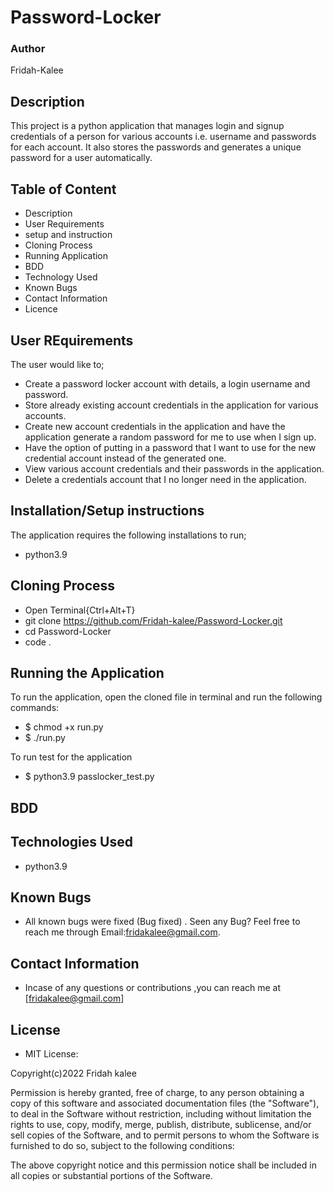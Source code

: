 # Password-Locker
### Author
Fridah-Kalee
## Description
This project is a python application that manages login and signup credentials of a person for various accounts i.e. username and passwords for each account. It also stores the passwords and generates a unique password for a user automatically.
## Table of Content
* Description
* User Requirements
* setup and instruction
* Cloning Process
* Running Application
* BDD
* Technology Used
* Known Bugs
* Contact Information
* Licence
 

## User REquirements
The user would like to;
* Create a password locker account with details, a login username and password.
* Store already existing account credentials in the application for various accounts.
* Create new account credentials in the application and have the application generate a random password for me to use when I sign up.
* Have the option of putting in a password that I want to use for the new credential account instead of the generated one.
* View various account credentials and their passwords in the application.
* Delete a credentials account that I no longer need in the application.
## Installation/Setup instructions
The application requires the following installations to run;
* python3.9
## Cloning Process
* Open Terminal{Ctrl+Alt+T}
* git clone https://github.com/Fridah-kalee/Password-Locker.git
* cd Password-Locker
* code .
## Running the Application
To run the application, open the cloned file in terminal and run the following commands:
   * $ chmod +x run.py
   * $ ./run.py
   
To run test for the application 
   * $ python3.9 passlocker_test.py 
## BDD


## Technologies Used
* python3.9
## Known Bugs
* All known bugs were fixed (Bug fixed) . Seen any Bug? Feel free to reach me through Email:fridakalee@gmail.com.
## Contact Information
* Incase of any questions or contributions ,you can reach me at [fridakalee@gmail.com]
## License
* MIT License:

Copyright(c)2022 Fridah kalee

Permission is hereby granted, free of charge, to any person obtaining a copy of this software and associated documentation files (the "Software"), to deal in the Software without restriction, including without limitation the rights to use, copy, modify, merge, publish, distribute, sublicense, and/or sell copies of the Software, and to permit persons to whom the Software is furnished to do so, subject to the following conditions:

The above copyright notice and this permission notice shall be included in all copies or substantial portions of the Software.

